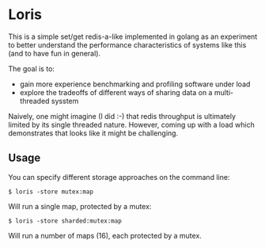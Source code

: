 # Loris

This is a simple set/get redis-a-like implemented in golang as an experiment
to better understand the performance characteristics of systems like this (and
to have fun in general).

The goal is to:

- gain more experience benchmarking and profiling software under load
- explore the tradeoffs of different ways of sharing data on a multi-threaded
  sysstem

Naively, one might imagine (I did :-) that redis throughput is ultimately
limited by its single threaded nature. However, coming up with a load which
demonstrates that looks like it might be challenging.

## Usage

You can specify different storage approaches on the command line:

```
$ loris -store mutex:map 
```

Will run a single map, protected by a mutex:

```
$ loris -store sharded:mutex:map 
```

Will run a number of maps (16), each protected by a mutex.
